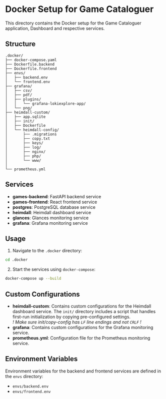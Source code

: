 # Docker Setup for Game Cataloguer

This directory contains the Docker setup for the Game Cataloguer application, Dashboard and respective services.

## Structure
```
.docker/
├── docker-compose.yaml
├── Dockerfile.backend
├── Dockerfile.frontend
├── envs/
│   ├── backend.env
│   └── frontend.env
├── grafana/
│   ├── csv/
│   ├── pdf/
│   ├── plugins/
│   │   └── grafana-lokiexplore-app/
│   └── png/
├── heimdall-custom/
│   ├── app.sqlite
│   ├── init/
│   ├── Dockerfile
│   └── heimdall-config/
│       ├── .migrations
│       ├── copy.txt
│       ├── keys/
│       ├── log/
│       ├── nginx/
│       ├── php/
│       └── www/
│
└── prometheus.yml
```

## Services

- **games-backend**: FastAPI backend service
- **games-frontend**: React frontend service
- **postgres**: PostgreSQL database service
- **heimdall**: Heimdall dashboard service
- **glances**: Glances monitoring service
- **grafana**: Grafana monitoring service

## Usage

1. Navigate to the `.docker` directory:

```bash
cd .docker
```

2. Start the services using `docker-compose`:

```bash
docker-compose up --build
```

## Custom Configurations

- **heimdall-custom**: Contains custom configurations for the Heimdall dashboard service. The `init/` directory includes a script that handles first-run initialization by copying pre-configured settings.  
*! Make sure init/copy-config has `LF` line endings and not `CRLF` !*
- **grafana**: Contains custom configurations for the Grafana monitoring service.
- **prometheus.yml**: Configuration file for the Prometheus monitoring service.


## Environment Variables

Environment variables for the backend and frontend services are defined in the `envs` directory:

- `envs/backend.env`
- `envs/frontend.env`